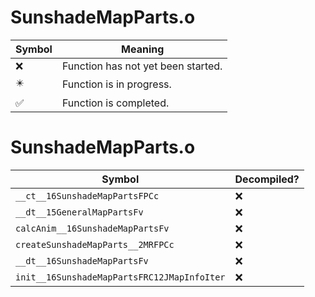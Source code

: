 # SunshadeMapParts.o
| Symbol | Meaning 
| ------------- | ------------- 
| :x: | Function has not yet been started. 
| :eight_pointed_black_star: | Function is in progress. 
| :white_check_mark: | Function is completed. 


# SunshadeMapParts.o
| Symbol | Decompiled? |
| ------------- | ------------- |
| `__ct__16SunshadeMapPartsFPCc` | :x: |
| `__dt__15GeneralMapPartsFv` | :x: |
| `calcAnim__16SunshadeMapPartsFv` | :x: |
| `createSunshadeMapParts__2MRFPCc` | :x: |
| `__dt__16SunshadeMapPartsFv` | :x: |
| `init__16SunshadeMapPartsFRC12JMapInfoIter` | :x: |
